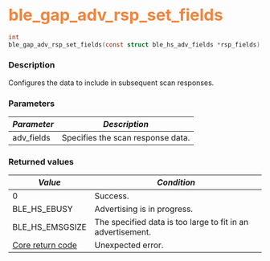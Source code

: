 ## <font color="#F2853F" style="font-size:24pt">ble\_gap\_adv\_rsp\_set\_fields</font>

```c
int
ble_gap_adv_rsp_set_fields(const struct ble_hs_adv_fields *rsp_fields)
```

### Description

Configures the data to include in subsequent scan responses. 

### Parameters

| *Parameter* | *Description* |
|-------------|---------------|
| adv\_fields | Specifies the scan response data. |

### Returned values

| *Value* | *Condition* |
|---------|-------------|
| 0 | Success. |
| BLE\_HS\_EBUSY | Advertising is in progress. |
| BLE\_HS\_EMSGSIZE | The specified data is too large to fit in an advertisement. |
| [Core return code](../../ble_hs_return_codes/#return-codes-core) | Unexpected error. |
